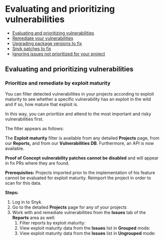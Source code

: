 # Evaluating and prioritizing vulnerabilities

* [ Evaluating and prioritizing vulnerabilities](/hc/en-us/articles/360006113978-Evaluating-and-prioritizing-vulnerabilities)
* [ Remediate your vulnerabilities](/hc/en-us/articles/360006113798-Remediate-your-vulnerabilities)
* [ Upgrading package versions to fix](/hc/en-us/articles/360005993658-Upgrading-package-versions-to-fix)
* [ Snyk patches to fix](/hc/en-us/articles/360004032437-Snyk-patches-to-fix)
* [ Ignoring issues not prioritized for your project](/hc/en-us/articles/360004002718-Ignoring-issues-not-prioritized-for-your-project)

##  Evaluating and prioritizing vulnerabilities

### Prioritize and remediate by exploit maturity

You can filter detected vulnerabilities in your projects according to exploit maturity to see whether a specific vulnerability has an exploit in the wild and if so, how mature that exploit is.

In this way, you can prioritize and attend to the most important and risky vulnerabilities first.

The filter appears as follows:

The **Exploit maturity** filter is available from any detailed **Projects** page, from our **Reports,** and from our **Vulnerabilities DB**. Furthermore, an API is now available.

**Proof of Concept vulnerability patches cannot be disabled** and will appear in fix PRs where they are found.

**Prerequisites:** Projects imported prior to the implementation of his feature cannot be evaluated for exploit maturity. Reimport the project in order to scan for this data.

**Steps:**

1. Log in to Snyk.
2. Go to the detailed **Projects** page for any of your projects
3. Work with and remediate vulnerabilities from the **Issues** tab of the **Reports** area as well:
   1. Filter reports by exploit maturity:
   2. View exploit maturity data from the **Issues** list in **Grouped** mode:
   3. View exploit maturity data from the **Issues** list in **Ungrouped** mode:

